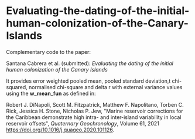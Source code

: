 # Evaluating-the-dating-of-the-initial-human-colonization-of-the-Canary-Islands

Complementary code to the paper:

Santana Cabrera et al. (submitted): *Evaluating the dating of the initial human colonization of the Canary Islands*

It provides error weighted pooled mean, pooled standard deviation,t chi-squared, normalised chi-square and delta r with external variance values using the **w_mean_fun** as defined in:

Robert J. DiNapoli, Scott M. Fitzpatrick, Matthew F. Napolitano, Torben C. Rick, Jessica H. Stone, Nicholas P. Jew,
"Marine reservoir corrections for the Caribbean demonstrate high intra- and inter-island variability in local reservoir offsets",
*Quaternary Geochronology*, Volume 61, 2021
https://doi.org/10.1016/j.quageo.2020.101126.
